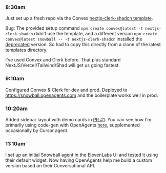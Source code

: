 ### 8:30am

Just set up a fresh repo via the Convex [nextjs-clerk-shadcn template](https://github.com/get-convex/templates/tree/main/template-nextjs-clerk-shadcn).

Bug: The provided setup command `npm create convex@latest -t nextjs-clerk-shadcn` didn't use the template, and a different version `npm create convex@latest snowball -- -t nextjs-clerk-shadcn` installed the [deprecated](https://github.com/get-convex/template-nextjs-clerk-shadcn) version. So had to copy this directly from a clone of the latest templates directory.

I've used Convex and Clerk before. That plus standard NextJS/Vercel/Tailwind/Shad will get us going fastest.

### 9:10am

Configured Convex & Clerk for dev and prod. Deployed to https://snowball.openagents.com and the boilerplate works well in prod.

### 10:20am

Added sidebar layout with demo cards in [PR #1](https://github.com/OpenAgentsInc/snowball/pull/1). You can see how I'm primarily using code-gen with OpenAgents [here](https://github.com/OpenAgentsInc/snowball/pull/1#issuecomment-2676275168), supplemented occasionally by Cursor agent.

### 11:10am

I set up an initial Snowball agent in the ElevenLabs UI and tested it using their default widget. Now having OpenAgents help me build a custom version based on their Conversational API.

